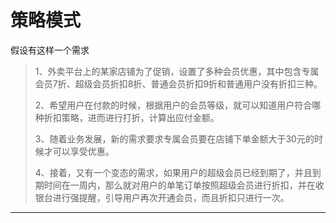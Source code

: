 # 策略模式

假设有这样一个需求
> 1、外卖平台上的某家店铺为了促销，设置了多种会员优惠，其中包含专属会员7折、超级会员折扣8折、普通会员折扣9折和普通用户没有折扣三种。
>
> 2、希望用户在付款的时候，根据用户的会员等级，就可以知道用户符合哪种折扣策略，进而进行打折，计算出应付金额。
>
> 3、随着业务发展，新的需求要求专属会员要在店铺下单金额大于30元的时候才可以享受优惠。
>
> 4、接着，又有一个变态的需求，如果用户的超级会员已经到期了，并且到期时间在一周内，那么就对用户的单笔订单按照超级会员进行折扣，并在收银台进行强提醒，引导用户再次开通会员，而且折扣只进行一次。
>
---
